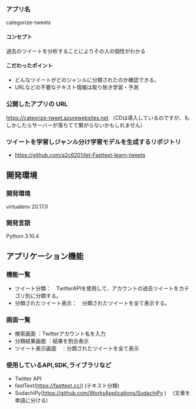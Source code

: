 ### アプリ名
categorize-tweets

#### コンセプト
過去のツイートを分析することによりその人の個性がわかる

#### こだわったポイント
- どんなツイートがどのジャンルに分類されたのか確認できる。
- URLなどの不要なテキスト情報は取り除き学習・予測

### 公開したアプリの URL
https://cateorize-tweet.azurewebsites.net
（CDは導入しているのですが、もしかしたらサーバーが落ちてて繋がらないかもしれません）

### ツイートを学習しジャンル分け学習モデルを生成するリポジトリ
- https://github.com/a2c6201/let-Fasttext-learn-tweets

## 開発環境
### 開発環境
virtualenv 20.17.0

### 開発言語
Python 3.10.4

## アプリケーション機能

### 機能一覧
- ツイート分類：　TwitterAPIを使用して、アカウントの過去ツイートをカテゴリ別に分類する。
- 分類されたツイート表示：　分類されたツイートを全て表示する。

### 画面一覧
- 検索画面 ：Twitterアカウント名を入力
- 分類結果画面 ：結果を割合表示
- ツイート表示画面　：分類されたツイートを全て表示

### 使用しているAPI,SDK,ライブラリなど
- Twitter API
- fastText(https://fasttext.cc/) (テキスト分類)
- SudachiPy(https://github.com/WorksApplications/SudachiPy )　
(文章を単語に分ける)
